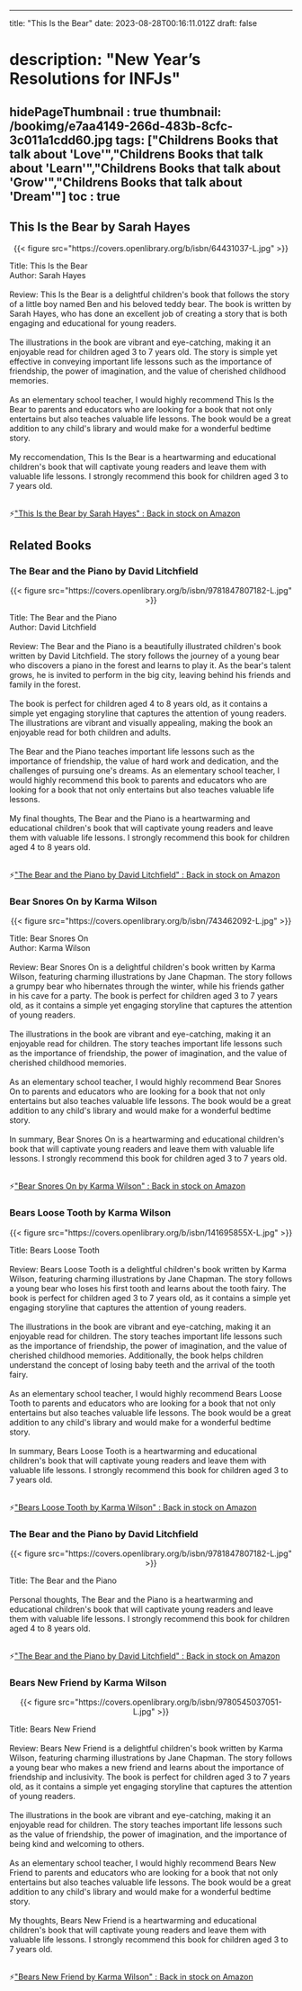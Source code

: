 
---
title: "This Is the Bear"
date: 2023-08-28T00:16:11.012Z
draft: false
# description: "New Year’s Resolutions for INFJs"
hidePageThumbnail : true
thumbnail: /bookimg/e7aa4149-266d-483b-8cfc-3c011a1cdd60.jpg
tags: ["Childrens Books that talk about 'Love'","Childrens Books that talk about 'Learn'","Childrens Books that talk about 'Grow'","Childrens Books that talk about 'Dream'"]
toc : true
---
## This Is the Bear by Sarah Hayes

<center>
{{< figure src="https://covers.openlibrary.org/b/isbn/64431037-L.jpg" >}}
</center>

Title: This Is the Bear</br>
Author: Sarah Hayes</br></br>
Review: This Is the Bear is a delightful children's book that follows the story of a little boy named Ben and his beloved teddy bear. The book is written by Sarah Hayes, who has done an excellent job of creating a story that is both engaging and educational for young readers.</br></br>
The illustrations in the book are vibrant and eye-catching, making it an enjoyable read for children aged 3 to 7 years old. The story is simple yet effective in conveying important life lessons such as the importance of friendship, the power of imagination, and the value of cherished childhood memories.</br></br>
As an elementary school teacher, I would highly recommend This Is the Bear to parents and educators who are looking for a book that not only entertains but also teaches valuable life lessons. The book would be a great addition to any child's library and would make for a wonderful bedtime story.</br></br>
My reccomendation, This Is the Bear is a heartwarming and educational children's book that will captivate young readers and leave them with valuable life lessons. I strongly recommend this book for children aged 3 to 7 years old.</br></br>

<p>⚡<a id="aflink" href="https://www.amazon.com/gp/search?ie=UTF8&tag=klayu00-20&linkCode=ur2&linkId=6639bed89a8ad8dd2705e40644eb43d3&camp=1789&creative=9325&index=books&keywords=This Is the Bear by Sarah Hayes" class="one" target="_blank" title='"This Is the Bear by Sarah Hayes" : Back in stock on Amazon'>"This Is the Bear by Sarah Hayes" : Back in stock on Amazon</a></p>

## Related Books
### The Bear and the Piano by David Litchfield
<center>
{{< figure src="https://covers.openlibrary.org/b/isbn/9781847807182-L.jpg" >}}
</center>

Title: The Bear and the Piano</br>
Author: David Litchfield</br></br>
Review: The Bear and the Piano is a beautifully illustrated children's book written by David Litchfield. The story follows the journey of a young bear who discovers a piano in the forest and learns to play it. As the bear's talent grows, he is invited to perform in the big city, leaving behind his friends and family in the forest.</br></br>
The book is perfect for children aged 4 to 8 years old, as it contains a simple yet engaging storyline that captures the attention of young readers. The illustrations are vibrant and visually appealing, making the book an enjoyable read for both children and adults.</br></br>
The Bear and the Piano teaches important life lessons such as the importance of friendship, the value of hard work and dedication, and the challenges of pursuing one's dreams. As an elementary school teacher, I would highly recommend this book to parents and educators who are looking for a book that not only entertains but also teaches valuable life lessons.</br></br>
My final thoughts, The Bear and the Piano is a heartwarming and educational children's book that will captivate young readers and leave them with valuable life lessons. I strongly recommend this book for children aged 4 to 8 years old.</br></br>

<p>⚡<a id="aflink" href="https://www.amazon.com/gp/search?ie=UTF8&tag=klayu00-20&linkCode=ur2&linkId=6639bed89a8ad8dd2705e40644eb43d3&camp=1789&creative=9325&index=books&keywords=The Bear and the Piano by David Litchfield" class="one" target="_blank" title='"The Bear and the Piano by David Litchfield" : Back in stock on Amazon'>"The Bear and the Piano by David Litchfield" : Back in stock on Amazon</a></p>

### Bear Snores On by Karma Wilson
<center>
{{< figure src="https://covers.openlibrary.org/b/isbn/743462092-L.jpg" >}}
</center>

Title: Bear Snores On</br>
Author: Karma Wilson</br></br>
Review: Bear Snores On is a delightful children's book written by Karma Wilson, featuring charming illustrations by Jane Chapman. The story follows a grumpy bear who hibernates through the winter, while his friends gather in his cave for a party. The book is perfect for children aged 3 to 7 years old, as it contains a simple yet engaging storyline that captures the attention of young readers.</br></br>
The illustrations in the book are vibrant and eye-catching, making it an enjoyable read for children. The story teaches important life lessons such as the importance of friendship, the power of imagination, and the value of cherished childhood memories.</br></br>
As an elementary school teacher, I would highly recommend Bear Snores On to parents and educators who are looking for a book that not only entertains but also teaches valuable life lessons. The book would be a great addition to any child's library and would make for a wonderful bedtime story.</br></br>
In summary, Bear Snores On is a heartwarming and educational children's book that will captivate young readers and leave them with valuable life lessons. I strongly recommend this book for children aged 3 to 7 years old.</br></br>

<p>⚡<a id="aflink" href="https://www.amazon.com/gp/search?ie=UTF8&tag=klayu00-20&linkCode=ur2&linkId=6639bed89a8ad8dd2705e40644eb43d3&camp=1789&creative=9325&index=books&keywords=Bear Snores On by Karma Wilson" class="one" target="_blank" title='"Bear Snores On by Karma Wilson" : Back in stock on Amazon'>"Bear Snores On by Karma Wilson" : Back in stock on Amazon</a></p>

### Bears Loose Tooth by Karma Wilson
<center>
{{< figure src="https://covers.openlibrary.org/b/isbn/141695855X-L.jpg" >}}
</center>

Title: Bears Loose Tooth</br></br>
Review: Bears Loose Tooth is a delightful children's book written by Karma Wilson, featuring charming illustrations by Jane Chapman. The story follows a young bear who loses his first tooth and learns about the tooth fairy. The book is perfect for children aged 3 to 7 years old, as it contains a simple yet engaging storyline that captures the attention of young readers.</br></br>
The illustrations in the book are vibrant and eye-catching, making it an enjoyable read for children. The story teaches important life lessons such as the importance of friendship, the power of imagination, and the value of cherished childhood memories. Additionally, the book helps children understand the concept of losing baby teeth and the arrival of the tooth fairy.</br></br>
As an elementary school teacher, I would highly recommend Bears Loose Tooth to parents and educators who are looking for a book that not only entertains but also teaches valuable life lessons. The book would be a great addition to any child's library and would make for a wonderful bedtime story.</br></br>
In summary, Bears Loose Tooth is a heartwarming and educational children's book that will captivate young readers and leave them with valuable life lessons. I strongly recommend this book for children aged 3 to 7 years old.</br></br>

<p>⚡<a id="aflink" href="https://www.amazon.com/gp/search?ie=UTF8&tag=klayu00-20&linkCode=ur2&linkId=6639bed89a8ad8dd2705e40644eb43d3&camp=1789&creative=9325&index=books&keywords=Bears Loose Tooth by Karma Wilson" class="one" target="_blank" title='"Bears Loose Tooth by Karma Wilson" : Back in stock on Amazon'>"Bears Loose Tooth by Karma Wilson" : Back in stock on Amazon</a></p>

### The Bear and the Piano by David Litchfield
<center>
{{< figure src="https://covers.openlibrary.org/b/isbn/9781847807182-L.jpg" >}}
</center>

Title: The Bear and the Piano</br></br>
Personal thoughts, The Bear and the Piano is a heartwarming and educational children's book that will captivate young readers and leave them with valuable life lessons. I strongly recommend this book for children aged 4 to 8 years old.</br></br>

<p>⚡<a id="aflink" href="https://www.amazon.com/gp/search?ie=UTF8&tag=klayu00-20&linkCode=ur2&linkId=6639bed89a8ad8dd2705e40644eb43d3&camp=1789&creative=9325&index=books&keywords=The Bear and the Piano by David Litchfield" class="one" target="_blank" title='"The Bear and the Piano by David Litchfield" : Back in stock on Amazon'>"The Bear and the Piano by David Litchfield" : Back in stock on Amazon</a></p>

### Bears New Friend by Karma Wilson
<center>
{{< figure src="https://covers.openlibrary.org/b/isbn/9780545037051-L.jpg" >}}
</center>

Title: Bears New Friend</br></br>
Review: Bears New Friend is a delightful children's book written by Karma Wilson, featuring charming illustrations by Jane Chapman. The story follows a young bear who makes a new friend and learns about the importance of friendship and inclusivity. The book is perfect for children aged 3 to 7 years old, as it contains a simple yet engaging storyline that captures the attention of young readers.</br></br>
The illustrations in the book are vibrant and eye-catching, making it an enjoyable read for children. The story teaches important life lessons such as the value of friendship, the power of imagination, and the importance of being kind and welcoming to others.</br></br>
As an elementary school teacher, I would highly recommend Bears New Friend to parents and educators who are looking for a book that not only entertains but also teaches valuable life lessons. The book would be a great addition to any child's library and would make for a wonderful bedtime story.</br></br>
My thoughts, Bears New Friend is a heartwarming and educational children's book that will captivate young readers and leave them with valuable life lessons. I strongly recommend this book for children aged 3 to 7 years old.</br></br>

<p>⚡<a id="aflink" href="https://www.amazon.com/gp/search?ie=UTF8&tag=klayu00-20&linkCode=ur2&linkId=6639bed89a8ad8dd2705e40644eb43d3&camp=1789&creative=9325&index=books&keywords=Bears New Friend by Karma Wilson" class="one" target="_blank" title='"Bears New Friend by Karma Wilson" : Back in stock on Amazon'>"Bears New Friend by Karma Wilson" : Back in stock on Amazon</a></p>
